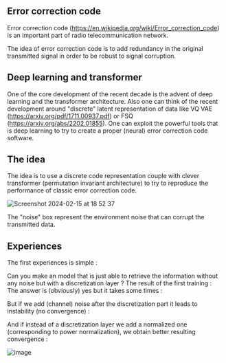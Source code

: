 ## Error correction code

Error correction code (https://en.wikipedia.org/wiki/Error_correction_code) is an important part of radio telecommunication network.

The idea of error correction code is to add redundancy in the original transmitted signal in order to be robust to signal corruption.

## Deep learning and transformer

One of the core development of the recent decade is the advent of deep learning and the transformer architecture.
Also one can think of the recent development around "discrete" latent representation of data like VQ VAE (https://arxiv.org/pdf/1711.00937.pdf) or FSQ (https://arxiv.org/abs/2202.01855).
One can exploit the powerful tools that is deep learning to try to create a proper (neural) error correction code software.

## The idea



The idea is to use a discrete code representation couple with clever transformer (permutation invariant architecture) to try to reproduce the performance of classic error correction code.

![Screenshot 2024-02-15 at 18 52 37](https://github.com/Forbu/deepcodecorrection/assets/11457947/7d07ebac-a6bb-4ab2-a044-fd1da1375a4e)

The "noise" box represent the environment noise that can corrupt the transmitted data.

## Experiences

The first experiences is simple :

Can you make an model that is just able to retrieve the information without any noise but with a discretization layer ?
The result of the first training : 
The answer is (obviously) yes but it takes some times :



But if we add (channel) noise after the discretization part it leads to instability (no convergence) :




And if instead of a discretization layer we add a normalized one (corresponding to power normalization), we obtain better resulting convergence :

![image](https://github.com/Forbu/deepcodecorrection/assets/11457947/45014458-1919-45b9-b4a2-0b439b9f309d)


